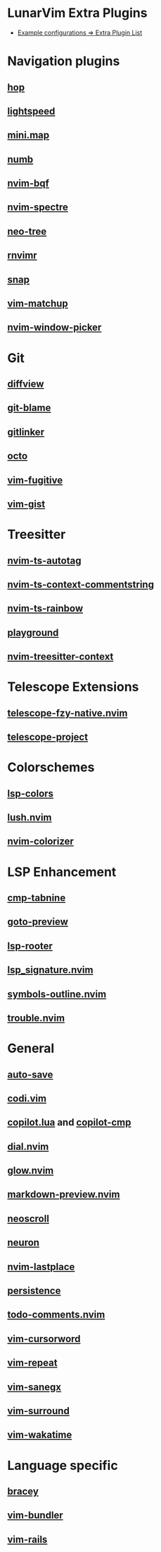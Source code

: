 # LunarVim Extra Plugins

* [Example configurations => Extra Plugin List](https://www.lunarvim.org/docs/configuration/plugins/example-configurations)

# Navigation plugins

## [hop](https://github.com/phaazon/hop.nvim)

## [lightspeed](https://github.com/ggandor/lightspeed.nvim)

## [mini.map](https://github.com/echasnovski/mini.map/)

## [numb](https://github.com/nacro90/numb.nvim)

## [nvim-bqf](https://github.com/kevinhwang91/nvim-bqf)

## [nvim-spectre](https://github.com/windwp/nvim-spectre)

## [neo-tree](https://github.com/nvim-neo-tree/neo-tree.nvim)

## [rnvimr](https://github.com/kevinhwang91/rnvimr)

## [snap](https://github.com/camspiers/snap)

## [vim-matchup](https://github.com/andymass/vim-matchup)

## [nvim-window-picker](https://github.com/s1n7ax/nvim-window-picker)

# Git

## [diffview](https://github.com/sindrets/diffview.nvim)

## [git-blame](https://github.com/f-person/git-blame.nvim)

## [gitlinker](https://github.com/ruifm/gitlinker.nvim)

## [octo](https://github.com/pwntester/octo.nvim)

## [vim-fugitive](https://github.com/tpope/vim-fugitive)

## [vim-gist](https://github.com/mattn/vim-gist)

# Treesitter

## [nvim-ts-autotag](https://github.com/windwp/nvim-ts-autotag)

## [nvim-ts-context-commentstring](https://github.com/JoosepAlviste/nvim-ts-context-commentstring)

## [nvim-ts-rainbow](https://github.com/mrjones2014/nvim-ts-rainbow)

## [playground](https://github.com/nvim-treesitter/playground)

## [nvim-treesitter-context](https://github.com/romgrk/nvim-treesitter-context)

# Telescope Extensions

## [telescope-fzy-native.nvim](https://github.com/nvim-telescope/telescope-fzy-native.nvim)

## [telescope-project](https://github.com/nvim-telescope/telescope-project.nvim)

# Colorschemes

## [lsp-colors](https://github.com/folke/lsp-colors.nvim)

## [lush.nvim](https://github.com/rktjmp/lush.nvim)

## [nvim-colorizer](https://github.com/norcalli/nvim-colorizer.lua)

# LSP Enhancement

## [cmp-tabnine](https://github.com/tzachar/cmp-tabnine)

## [goto-preview](https://github.com/rmagatti/goto-preview)

## [lsp-rooter](https://github.com/ahmedkhalf/lsp-rooter.nvim)

## [lsp_signature.nvim](https://github.com/ray-x/lsp_signature.nvim)

## [symbols-outline.nvim](https://github.com/simrat39/symbols-outline.nvim)

## [trouble.nvim](https://github.com/folke/trouble.nvim)

# General

## [auto-save](https://github.com/Pocco81/auto-save.nvim)

## [codi.vim](https://github.com/metakirby5/codi.vim)

## [copilot.lua](https://github.com/zbirenbaum/copilot.lua) and [copilot-cmp](https://github.com/zbirenbaum/copilot-cmp)

## [dial.nvim](https://github.com/monaqa/dial.nvim)

## [glow.nvim](https://github.com/npxbr/glow.nvim)

## [markdown-preview.nvim](https://github.com/iamcco/markdown-preview.nvim)

## [neoscroll](https://github.com/karb94/neoscroll.nvim)

## [neuron](https://github.com/oberblastmeister/neuron.nvim)

## [nvim-lastplace](https://github.com/ethanholz/nvim-lastplace)

## [persistence](https://github.com/folke/persistence.nvim)

## [todo-comments.nvim](https://github.com/folke/todo-comments.nvim)

## [vim-cursorword](https://github.com/itchyny/vim-cursorword)

## [vim-repeat](https://github.com/tpope/vim-repeat)

## [vim-sanegx](https://github.com/felipec/vim-sanegx)

## [vim-surround](https://github.com/tpope/vim-surround)

## [vim-wakatime](https://github.com/wakatime/vim-wakatime)

# Language specific

## [bracey](https://github.com/turbio/bracey.vim)

## [vim-bundler](https://github.com/tpope/vim-bundler)

## [vim-rails](https://github.com/tpope/vim-rails)
